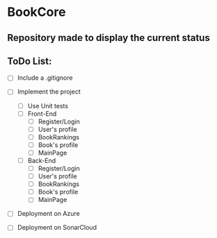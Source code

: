 # BookCore

## Repository made to display the current status

## ToDo List:

- [ ] Include a .gitignore
- [ ] Implement the project
  - [ ] Use Unit tests
  - [ ] Front-End
    - [ ] Register/Login
    - [ ] User's profile
    - [ ] BookRankings
    - [ ] Book's profile
    - [ ] MainPage
  - [ ] Back-End
    - [ ] Register/Login
    - [ ] User's profile
    - [ ] BookRankings
    - [ ] Book's profile
    - [ ] MainPage
- [ ] Deployment on Azure
- [ ] Deployment on SonarCloud

